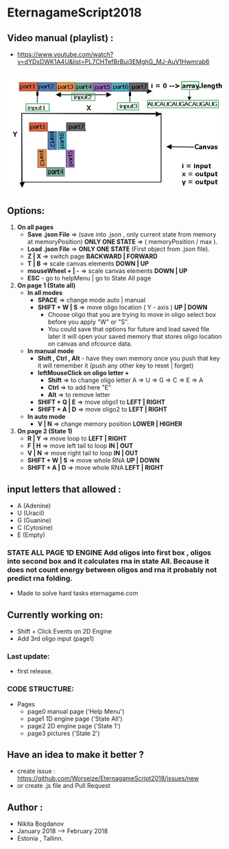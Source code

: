 # EternagameScript2018
## Video manual (playlist) :
   - https://www.youtube.com/watch?v=dYDxDWK1A4U&list=PL7CHTefBrBuj3EMghG_MJ-AuV1Hwmrab6
   
## ![engine image 1D --> 2D](/img/Engine.jpg?raw=true)

## Options:
1. __On all pages__
     - __Save .json File__ => (save into .json , only current state from memory at memoryPosition) __ONLY ONE STATE__ => ( memoryPosition / max ).  
     - __Load .json File__ => __ONLY ONE STATE__ (First object from .json file).
     - __Z | X__ => switch page __BACKWARD | FORWARD__
     - __T | B__ => scale canvas elements __DOWN | UP__
     - __mouseWheel + | -__ => scale canvas elements __DOWN | UP__ 
     - __ESC__ - go to helpMenu | go to State All page
2. __On page 1 (State all)__
     - __In all modes__
        - __SPACE__ => change mode auto | manual 
        - __SHIFT + W | S__ => move oligo location ( Y - axis ) __UP | DOWN__
            - Choose oligo that you are trying to move in oligo select box before you apply "W" or "S".
            - You could save that options for future and load saved file later it will open your saved memory that stores oligo location on canvas and ofcource data.    
     - __In manual mode__
         - __Shift , Ctrl , Alt__ - have they own memory once you push that key it will remember it (push any other key to reset | forget) 
         - __leftMouseClick on oligo letter +__
             - __Shift__ => to change oligo letter A => U => G => C => E => A
             - __Ctrl__ => to add here "E" 
             - __Alt__ => to remove letter
         - __SHIFT + Q | E__ => move oligo1 to  __LEFT | RIGHT__
         - __SHIFT + A | D__ => move oligo2 to __LEFT | RIGHT__
     - __In auto mode__
         - __V | N__ => change memory position __LOWER | HIGHER__
3. __On page 2 (State 1)__
     - __R | Y__ => move loop to  __LEFT | RIGHT__
     - __F | H__ => move left tail to loop __IN | OUT__
     - __V | N__ => move right tail to loop __IN | OUT__
     - __SHIFT + W | S__ => move whole RNA __UP | DOWN__
     - __SHIFT + A | D__ => move whole RNA __LEFT | RIGHT__

## input letters that allowed : 
- A (Adenine)
- U (Uracil)
- G (Guanine)
- C (Cytosine)
- E (Empty)

### __STATE ALL PAGE 1D ENGINE__  Add oligos into first box , oligos into second box and it calculates rna in state All. Because it does not count energy between oligos and rna it probably not predict rna folding.
   - Made to solve hard tasks eternagame.com

## Currently working on:
   - Shift + Click Events on 2D Engine
   - Add 3rd oligo input (page1)

### Last update:
   - first release.

### CODE STRUCTURE:
  - Pages
    - page0 manual page ('Help Menu')
    - page1 1D engine page ('State All')
    - page2 2D engine page ('State 1')
    - page3 pictures ('State 2')

## Have an idea to make it better ? 
   - create issue : https://github.com/Worseize/EternagameScript2018/issues/new 
   - or create .js file and Pull Request

## Author : 
   - Nikita Bogdanov
   - January 2018 --> February 2018 
   - Estonia , Tallinn.